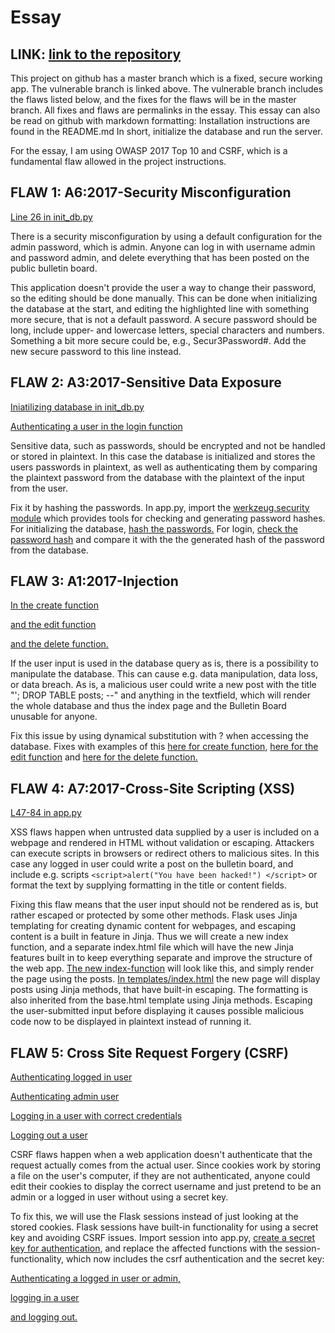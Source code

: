 # Essay

## LINK: [link to the repository](https://github.com/suitsuke/CS_BulletinBoard/tree/vulnerable)

This project on github has a master branch which is a fixed, secure working app. The vulnerable branch is linked above. The vulnerable branch includes the flaws listed below, and the fixes for the flaws will be in the master branch. All fixes and flaws are permalinks in the essay. This essay can also be read on github with markdown formatting: 
Installation instructions are found in the README.md
In short, initialize the database and run the server.

For the essay, I am using OWASP 2017 Top 10 and CSRF, which is a fundamental flaw allowed in the project instructions.

## FLAW 1: A6:2017-Security Misconfiguration

[Line 26 in init_db.py](https://github.com/suitsuke/CS_BulletinBoard/blob/99919fac98469bf3e8f4129935dfd7b02669d64c/init_db.py#L26)

There is a security misconfiguration by using a default configuration for the admin password, which is admin. Anyone can log in with username admin and password admin, and delete everything that has been posted on the public bulletin board.

This application doesn't provide the user a way to change their password, so the editing should be done manually. This can be done when initializing the database at the start, and editing the highlighted line with something more secure, that is not a default password. A secure password should be long, include upper- and lowercase letters, special characters and numbers. Something a bit more secure could be, e.g., Secur3Password#.
Add the new secure password to this line instead.

## FLAW 2: A3:2017-Sensitive Data Exposure

[Iniatilizing database in init_db.py](https://github.com/suitsuke/CS_BulletinBoard/blob/99919fac98469bf3e8f4129935dfd7b02669d64c/init_db.py#L26)

[Authenticating a user in the login function](https://github.com/suitsuke/CS_BulletinBoard/blob/99919fac98469bf3e8f4129935dfd7b02669d64c/app.py#L165)

Sensitive data, such as passwords, should be encrypted and not be handled or stored in plaintext. In this case the database is initialized and stores the users passwords in plaintext, as well as authenticating them by comparing the plaintext password from the database with the plaintext of the input from the user.

Fix it by hashing the passwords. In app.py, import the [werkzeug.security module](https://github.com/suitsuke/CS_BulletinBoard/blob/f49f0aebe0c7829bb26b2ef5c944a30b65e7f7de/app.py#L4C1-L4C74) which provides tools for checking and generating password hashes. For initializing the database, [hash the passwords.](https://github.com/suitsuke/CS_BulletinBoard/blob/f49f0aebe0c7829bb26b2ef5c944a30b65e7f7de/init_db.py#L25) For login, [check the password hash](https://github.com/suitsuke/CS_BulletinBoard/blob/f49f0aebe0c7829bb26b2ef5c944a30b65e7f7de/app.py#L142) and compare it with the the generated hash of the password from the database.

## FLAW 3: A1:2017-Injection

[In the create function](https://github.com/suitsuke/CS_BulletinBoard/blob/99919fac98469bf3e8f4129935dfd7b02669d64c/app.py#L102)

[and the edit function](https://github.com/suitsuke/CS_BulletinBoard/blob/99919fac98469bf3e8f4129935dfd7b02669d64c/app.py#L131)

[and the delete function.](https://github.com/suitsuke/CS_BulletinBoard/blob/99919fac98469bf3e8f4129935dfd7b02669d64c/app.py#L143)

If the user input is used in the database query as is, there is a possibility to manipulate the database. This can cause e.g. data manipulation, data loss, or data breach. As is, a malicious user could write a new post with the title "'; DROP TABLE posts; --" and anything in the textfield, which will render the whole database and thus the index page and the Bulletin Board unusable for anyone.

Fix this issue by using dynamical substitution with ? when accessing the database. Fixes with examples of this [here for create function](https://github.com/suitsuke/CS_BulletinBoard/blob/f49f0aebe0c7829bb26b2ef5c944a30b65e7f7de/app.py#L73), [here for the edit function](https://github.com/suitsuke/CS_BulletinBoard/blob/f49f0aebe0c7829bb26b2ef5c944a30b65e7f7de/app.py#L103) and [here for the delete function.](https://github.com/suitsuke/CS_BulletinBoard/blob/f49f0aebe0c7829bb26b2ef5c944a30b65e7f7de/app.py#L116)

## FLAW 4: A7:2017-Cross-Site Scripting (XSS)

[L47-84 in app.py](https://github.com/suitsuke/CS_BulletinBoard/blob/99919fac98469bf3e8f4129935dfd7b02669d64c/app.py#L47-L84)

XSS flaws happen when untrusted data supplied by a user is included on a webpage and rendered in HTML without validation or escaping. Attackers can execute scripts in browsers or redirect others to malicious sites. In this case any logged in user could write a post on the bulletin board, and include e.g. scripts
```<script>alert("You have been hacked!") </script>``` or format the text by supplying formatting in the title or content fields.

Fixing this flaw means that the user input should not be rendered as is, but rather escaped or protected by some other methods. Flask uses Jinja templating for creating dynamic content for webpages, and escaping content is a built in feature in Jinja. Thus we will create a new index function, and a separate index.html file which will have the new Jinja features built in to keep everything separate and improve the structure of the web app. [The new index-function](https://github.com/suitsuke/CS_BulletinBoard/blob/f49f0aebe0c7829bb26b2ef5c944a30b65e7f7de/app.py#L47-L54) will look like this, and simply render the page using the posts.
[In templates/index.html](https://github.com/suitsuke/CS_BulletinBoard/blob/f49f0aebe0c7829bb26b2ef5c944a30b65e7f7de/templates/index.html) the new page will display posts using Jinja methods, that have built-in escaping. The formatting is also inherited from the base.html template using Jinja methods. Escaping the user-submitted input before displaying it causes possible malicious code now to be displayed in plaintext instead of running it.

## FLAW 5: Cross Site Request Forgery (CSRF)

[Authenticating logged in user](https://github.com/suitsuke/CS_BulletinBoard/blob/99919fac98469bf3e8f4129935dfd7b02669d64c/app.py#L22)

[Authenticating admin user](https://github.com/suitsuke/CS_BulletinBoard/blob/99919fac98469bf3e8f4129935dfd7b02669d64c/app.py#L26-L29)

[Logging in a user with correct credentials](https://github.com/suitsuke/CS_BulletinBoard/blob/99919fac98469bf3e8f4129935dfd7b02669d64c/app.py#L168)

[Logging out a user](https://github.com/suitsuke/CS_BulletinBoard/blob/99919fac98469bf3e8f4129935dfd7b02669d64c/app.py#L179)

CSRF flaws happen when a web application doesn't authenticate that the request actually comes from the actual user. Since cookies work by storing a file on the user's computer, if they are not authenticated, anyone could edit their cookies to display the correct username and just pretend to be an admin or a logged in user without using a secret key.

To fix this, we will use the Flask sessions instead of just looking at the stored cookies. Flask sessions have built-in functionality for using a secret key and avoiding CSRF issues. Import session into app.py, [create a secret key for authentication](https://github.com/suitsuke/CS_BulletinBoard/blob/f49f0aebe0c7829bb26b2ef5c944a30b65e7f7de/app.py#L9), and replace the affected functions with the session-functionality, which now includes the csrf authentication and the secret key:

[Authenticating a logged in user or admin,](https://github.com/suitsuke/CS_BulletinBoard/blob/f49f0aebe0c7829bb26b2ef5c944a30b65e7f7de/app.py#L25-L34)

[logging in a user](https://github.com/suitsuke/CS_BulletinBoard/blob/f49f0aebe0c7829bb26b2ef5c944a30b65e7f7de/app.py#L142-L148)

[and logging out.](https://github.com/suitsuke/CS_BulletinBoard/blob/f49f0aebe0c7829bb26b2ef5c944a30b65e7f7de/app.py#L151-L154)